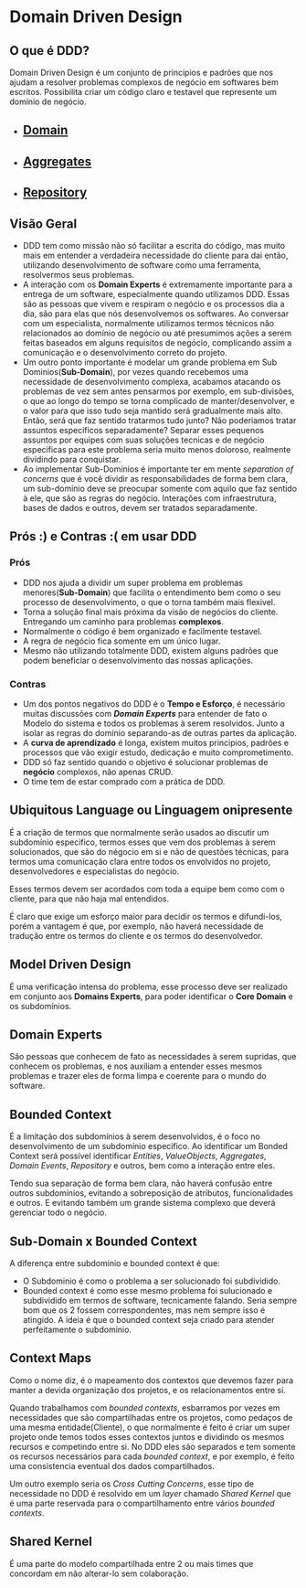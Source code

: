 # Domain Driven Design

## O que é DDD?

Domain Driven Design é um conjunto de principios e padrões que nos ajudam a resolver problemas complexos de negócio em softwares bem escritos. Possibilita criar um código claro e testavel que represente um domínio de negócio.

- ## [Domain](https://github.com/matsennin/domain-driven-design/blob/master/domain.md)
- ## [Aggregates](https://github.com/matsennin/domain-driven-design/blob/master/aggregates.md)
- ## [Repository]()

## Visão Geral
- DDD tem como missão não só facilitar a escrita do código, mas muito mais em entender a verdadeira necessidade do cliente para dai então, utilizando desenvolvimento de software como uma ferramenta, resolvermos seus problemas.
- A interação com os **Domain Experts** é extremamente importante para a entrega de um software, especialmente quando utilizamos DDD. Essas são as pessoas que vivem e respiram o negócio e os processos dia a dia, são para elas que nós desenvolvemos os softwares. Ao conversar com um especialista, normalmente utilizamos termos técnicos não relacionados ao domínio de negócio ou até presumimos ações a serem feitas baseados em alguns requisitos de negócio, complicando assim a comunicação e o desenvolvimento correto do projeto.
- Um outro ponto importante é modelar um grande problema em Sub Dominios(**Sub-Domain**), por vezes quando recebemos uma necessidade de desenvolvimento complexa, acabamos atacando os problemas de vez sem antes pensarmos por exemplo, em sub-divisões, o que ao longo do tempo se torna complicado de manter/desenvolver, e o valor para que isso tudo seja mantido será gradualmente mais alto. Então, será que faz sentido tratarmos tudo junto? Não poderiamos tratar assuntos especificos separadamente? Separar esses pequenos assuntos por equipes com suas soluções tecnicas e de negócio especificas para este problema seria muito menos doloroso, realmente dividindo para conquistar.
- Ao implementar Sub-Dominios é importante ter em mente _separation of concerns_ que é você dividir as responsabilidades de forma bem clara, um sub-dominio deve se preocupar somente com aquilo que faz sentido à ele, que são as regras do negócio. Interações com infraestrutura, bases de dados e outros, devem ser tratados separadamente.

## Prós :) e Contras :( em usar DDD
### Prós
- DDD nos ajuda a dividir um super problema em problemas menores(**Sub-Domain**) que facilita o entendimento bem como o seu processo de desenvolvimento, o que o torna também mais flexivel.
- Torna a solução final mais próxima da visão de negócios do cliente. Entregando um caminho para problemas **complexos**.
- Normalmente o código é bem organizado e facilmente testavel.
- A regra de negócio fica somente em um único lugar.
- Mesmo não utilizando totalmente DDD, existem alguns padrões que podem beneficiar o desenvolvimento das nossas aplicações.

### Contras
- Um dos pontos negativos do DDD é o **Tempo e Esforço**, é necessário muitas discussões com _**Domain Experts**_ para entender de fato o Modelo do sistema e todos os problemas à serem resolvidos. Junto a isolar as regras do domínio separando-as de outras partes da aplicação.
- A **curva de aprendizado** é longa, existem muitos principios, padrões e processos que vão exigir estudo, dedicação e muito comprometimento.
- DDD só faz sentido quando o objetivo é solucionar problemas de **negócio** complexos, não apenas CRUD.
- O time tem de estar comprado com a prática de DDD.





## Ubiquitous Language ou Linguagem onipresente
É a criação de termos que normalmente serão usados ao discutir um subdomínio especifico, termos esses que vem dos problemas à serem solucionados, que são do négocio em si e não de questões técnicas, para termos uma comunicação clara entre todos os envolvidos no projeto, desenvolvedores e especialistas do negócio.

Esses termos devem ser acordados com toda a equipe bem como com o cliente, para que não haja mal entendidos.

É claro que exige um esforço maior para decidir os termos e difundi-los, porém a vantagem é que, por exemplo, não haverá necessidade de tradução entre os termos do cliente e os termos do desenvolvedor.

## Model Driven Design
É uma verificação intensa do problema, esse processo deve ser realizado em conjunto aos **Domains Experts**, para poder identificar o **Core Domain** e os subdomínios.

## Domain Experts
São pessoas que conhecem de fato as necessidades à serem supridas, que conhecem os problemas, e nos auxiliam a entender esses mesmos problemas e trazer eles de forma limpa e coerente para o mundo do software.

## Bounded Context
É a limitação dos subdomínios à serem desenvolvidos, é o foco no desenvolvimento de um subdomínio especifico. Ao identificar um Bonded Context será possível identificar *Entities*, *ValueObjects*, *Aggregates*, *Domain Events*, *Repository* e outros, bem como a interação entre eles.

Tendo sua separação de forma bem clara, não haverá confusão entre outros subdomínios, evitando a sobreposição de atributos, funcionalidades e outros. E evitando também um grande sistema complexo que deverá gerenciar todo o negócio.

## Sub-Domain x Bounded Context

A diferença entre subdominio e bounded context é que:
- O Subdominio é como o problema a ser solucionado foi subdividido.
- Bounded context é como esse mesmo problema foi sulucionado e subdividido em termos de software, tecnicamente falando.
Seria sempre bom que os 2 fossem correspondentes, mas nem sempre isso é atingido. A ideia é que o bounded context seja criado para atender perfeitamente o subdominio.


## Context Maps
Como o nome diz, é o mapeamento dos contextos que devemos fazer para manter a devida organização dos projetos, e os relacionamentos entre si.

Quando trabalhamos com *bounded contexts*, esbarramos por vezes em necessidades que são compartilhadas entre os projetos, como pedaços de uma mesma entidade(Cliente), o que normalmente é feito é criar um super projeto onde temos todos esses contextos juntos e dividindo os mesmos recursos e competindo entre si. 
No DDD eles são separados e tem somente os recursos necessários para cada *bounded context*, e por exemplo, é feito uma consistencia eventual dos dados compartilhados.

Um outro exemplo seria os *Cross Cutting Concerns*, esse tipo de necessidade no DDD é resolvido em um *layer* chamado *Shared Kernel* que é uma parte reservada para o compartilhamento entre vários *bounded contexts*.


## Shared Kernel
É uma parte do modelo compartilhada entre 2 ou mais times que concordam em não alterar-lo sem colaboração.
